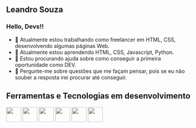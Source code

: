 ## Leandro Souza
### Hello, Devs!!

- 🔭 Atualmente estou trabalhando como freelancer em HTML, CSS, desenvolvendo algumas páginas Web.
- 🌱 Atualmente estou aprendendo HTML, CSS, Javascript, Python.
- 🤔 Estou procurando ajuda sobre como conseguir a primeira oportunidade como DEV.
- 💬 Pergunte-me sobre questões que me façam pensar, pois se eu não souber a resposta irei procurar até conseguir.

## Ferramentas e Tecnologias em desenvolvimento
<img src="https://cdn.jsdelivr.net/gh/devicons/devicon/icons/css3/css3-plain-wordmark.svg" width="40" height="40"/>  <img src="https://cdn.jsdelivr.net/gh/devicons/devicon/icons/git/git-plain-wordmark.svg" width="40" height="40"/>   <img src="https://cdn.jsdelivr.net/gh/devicons/devicon/icons/github/github-original-wordmark.svg" width="40" height="40"/> <img src="https://cdn.jsdelivr.net/gh/devicons/devicon/icons/html5/html5-plain-wordmark.svg" width="40" height="40"/>  <img src="https://cdn.jsdelivr.net/gh/devicons/devicon/icons/javascript/javascript-original.svg" width="40" height="40"/>  <img src="https://cdn.jsdelivr.net/gh/devicons/devicon/icons/python/python-original-wordmark.svg" width="40" height="40"/>
                    
